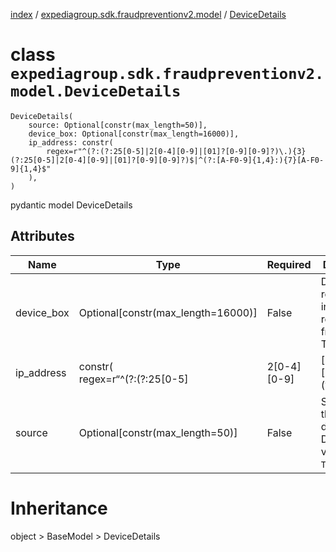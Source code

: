 [index](index.md) /
[expediagroup.sdk.fraudpreventionv2.model](expediagroup.sdk.fraudpreventionv2.model.md)
/ [DeviceDetails](DeviceDetails.md)

# class `expediagroup.sdk.fraudpreventionv2.model.DeviceDetails`

```
DeviceDetails(
    source: Optional[constr(max_length=50)],
    device_box: Optional[constr(max_length=16000)],
    ip_address: constr(
        regex=r"^(?:(?:25[0-5]|2[0-4][0-9]|[01]?[0-9][0-9]?)\.){3}(?:25[0-5]|2[0-4][0-9]|[01]?[0-9][0-9]?)$|^(?:[A-F0-9]{1,4}:){7}[A-F0-9]{1,4}$"
    ),
)
```

pydantic model DeviceDetails

## Attributes

| Name       | Type                                  | Required        | Description                                               |
| ---------- | ------------------------------------- | --------------- | --------------------------------------------------------- |
| device_box | Optional\[constr(max_length=16000)\]  | False           | Device related information retrieved from TrustWidget.    |
| ip_address | constr(<br/> regex=r“^(?:(?:25\[0-5\] | 2\[0-4\]\[0-9\] | \[01\]?\[0-9\]\[0-9\]?).){3}(?:25\[0-5\]                  |
| source     | Optional\[constr(max_length=50)\]     | False           | Source of the device_box. Default value is `TrustWidget`. |

# Inheritance

object > BaseModel > DeviceDetails
